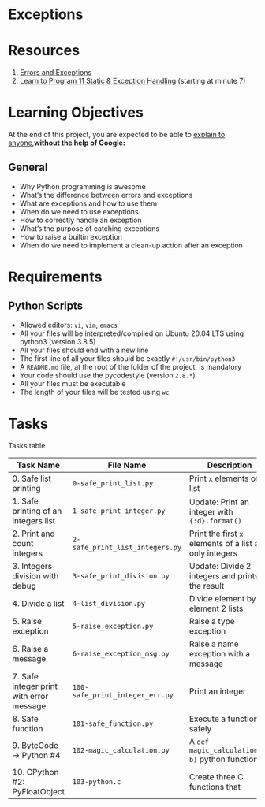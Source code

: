 # Exceptions

# Resources
1. [Errors and Exceptions](https://docs.python.org/3/tutorial/errors.html)
2. [Learn to Program 11 Static & Exception Handling](https://www.youtube.com/watch?v=7vbgD-3s-w4) (starting at minute 7)

# Learning Objectives
At the end of this project, you are expected to be able to [explain to anyone](https://fs.blog/feynman-learning-technique/?fbclid=IwAR2K5_BGPVo0QjJXkOIIqNsqcXK4lTskPWJvA0asKQIGtCPWaQBdKmj1Ztg),**without the help of Google:**

## General
* Why Python programming is awesome
* What’s the difference between errors and exceptions
* What are exceptions and how to use them
* When do we need to use exceptions
* How to correctly handle an exception
* What’s the purpose of catching exceptions
* How to raise a builtin exception
* When do we need to implement a clean-up action after an exception

# Requirements
## Python Scripts
* Allowed editors: `vi`, `vim`, `emacs`
* All your files will be interpreted/compiled on Ubuntu 20.04 LTS using python3 (version 3.8.5)
* All your files should end with a new line
* The first line of all your files should be exactly `#!/usr/bin/python3`
* A `README.md` file, at the root of the folder of the project, is mandatory
* Your code should use the pycodestyle (version `2.8.*`)
* All your files must be executable
* The length of your files will be tested using `wc`

# Tasks
Tasks table

| Task Name  | File Name | Description |
| --------------- | ------------------------------ |---------------------------------------------------------------|
| 0. Safe list printing | `0-safe_print_list.py` | Print `x` elements of a list |
| 1. Safe printing of an integers list | `1-safe_print_integer.py` | Update: Print an integer with `{:d}.format()` |
| 2. Print and count integers | `2-safe_print_list_integers.py` | Print the first `x` elements of a list and only integers |
| 3. Integers division with debug | `3-safe_print_division.py` | Update: Divide 2 integers and prints the result |
| 4. Divide a list | `4-list_division.py` | Divide element by element 2 lists |
| 5. Raise exception | `5-raise_exception.py` | Raise a type exception |
| 6. Raise a message | `6-raise_exception_msg.py` | Raise a name exception with a message |
| 7. Safe integer print with error message | `100-safe_print_integer_err.py` | Print an integer |
| 8. Safe function | `101-safe_function.py` | Execute a function safely |
| 9. ByteCode -> Python #4 | `102-magic_calculation.py` | A `def magic_calculation(a, b)` python function |
| 10. CPython #2: PyFloatObject | `103-python.c` | Create three C functions that |
